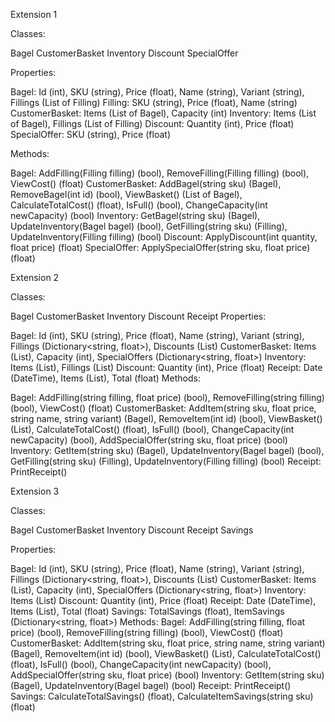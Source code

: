 Extension 1 

Classes:

Bagel
CustomerBasket
Inventory
Discount
SpecialOffer

Properties:

Bagel: Id (int), SKU (string), Price (float), Name (string), Variant (string), Fillings (List of Filling)
Filling: SKU (string), Price (float), Name (string)
CustomerBasket: Items (List of Bagel), Capacity (int)
Inventory: Items (List of Bagel), Fillings (List of Filling)
Discount: Quantity (int), Price (float)
SpecialOffer: SKU (string), Price (float)

Methods:

Bagel: AddFilling(Filling filling) (bool), RemoveFilling(Filling filling) (bool), ViewCost() (float)
CustomerBasket: AddBagel(string sku) (Bagel), RemoveBagel(int id) (bool), ViewBasket() (List of Bagel), CalculateTotalCost() (float), IsFull() (bool), 
ChangeCapacity(int newCapacity) (bool)
Inventory: GetBagel(string sku) (Bagel), UpdateInventory(Bagel bagel) (bool), GetFilling(string sku) (Filling), UpdateInventory(Filling filling) (bool)
Discount: ApplyDiscount(int quantity, float price) (float)
SpecialOffer: ApplySpecialOffer(string sku, float price) (float)

Extension 2

Classes:

Bagel
CustomerBasket
Inventory
Discount
Receipt
Properties:

Bagel: Id (int), SKU (string), Price (float), Name (string), Variant (string), 
Fillings (Dictionary<string, float>), Discounts (List<Discount>)
CustomerBasket: Items (List<Bagel>), Capacity (int), 
SpecialOffers (Dictionary<string, float>)
Inventory: Items (List<Bagel>), Fillings (List<Filling>)
Discount: Quantity (int), Price (float)
Receipt: Date (DateTime), Items (List<Bagel>), Total (float)
Methods:

Bagel: AddFilling(string filling, float price) (bool), RemoveFilling(string filling) (bool), ViewCost() (float)
CustomerBasket: AddItem(string sku, float price, string name, string variant) (Bagel), RemoveItem(int id) (bool), ViewBasket() (List<Bagel>), CalculateTotalCost() (float), IsFull() (bool), ChangeCapacity(int newCapacity) (bool), AddSpecialOffer(string sku, float price) (bool)
Inventory: GetItem(string sku) (Bagel), UpdateInventory(Bagel bagel) (bool), GetFilling(string sku) (Filling), UpdateInventory(Filling filling) (bool)
Receipt: PrintReceipt()


Extension 3

Classes: 

Bagel
CustomerBasket
Inventory
Discount
Receipt
Savings

Properties:

Bagel: Id (int), SKU (string), Price (float), Name (string), Variant (string), 
Fillings (Dictionary<string, float>), Discounts (List<Discount>)
CustomerBasket: Items (List<Bagel>), Capacity (int), SpecialOffers (Dictionary<string, float>)
Inventory: Items (List<Bagel>)
Discount: Quantity (int), Price (float)
Receipt: Date (DateTime), Items (List<Bagel>), Total (float)
Savings: TotalSavings (float), ItemSavings (Dictionary<string, float>)
Methods:
Bagel: AddFilling(string filling, float price) (bool), RemoveFilling(string filling) (bool), ViewCost() (float)
CustomerBasket: AddItem(string sku, float price, string name, string variant) (Bagel),
RemoveItem(int id) (bool), ViewBasket() (List<Bagel>), 
CalculateTotalCost() (float), IsFull() (bool), ChangeCapacity(int newCapacity) (bool), 
AddSpecialOffer(string sku, float price) (bool)
Inventory: GetItem(string sku) (Bagel), UpdateInventory(Bagel bagel) (bool)
Receipt: PrintReceipt()
Savings: CalculateTotalSavings() (float), CalculateItemSavings(string sku) (float)
